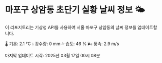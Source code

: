 
# 마포구 상암동 초단기 실황 날씨 정보 🌤️

이 리포지토리는 기상청 API를 사용하여 서울 마포구 상암동의 날씨 정보를 업데이트합니다. 

🌡️ 기온: 2.1 ℃
💧 강수량: 0 mm
💦 습도: 46 %
🌬️ 풍속: 2.9 m/s

마지막 업데이트 시각: 2025년 03월 17일 00시 08분    
